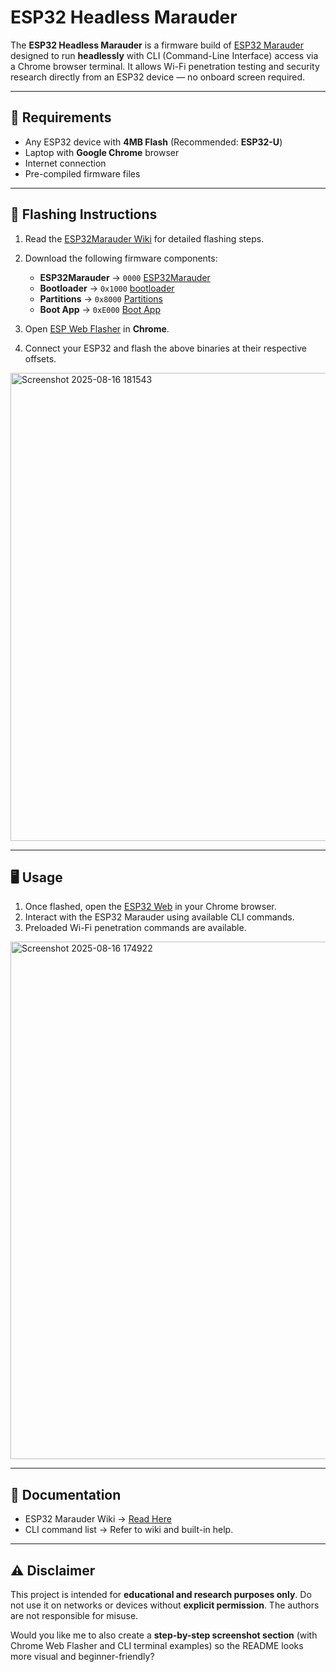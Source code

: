 # ESP32 Headless Marauder

The **ESP32 Headless Marauder** is a firmware build of [ESP32 Marauder](https://github.com/justcallmekoko/ESP32Marauder) designed to run **headlessly** with CLI (Command-Line Interface) access via a Chrome browser terminal.
It allows Wi-Fi penetration testing and security research directly from an ESP32 device — no onboard screen required.

---

## 🚀 Requirements

* Any ESP32 device with **4MB Flash** (Recommended: **ESP32-U**)
* Laptop with **Google Chrome** browser
* Internet connection
* Pre-compiled firmware files

---

## 🔧 Flashing Instructions

1. Read the [ESP32Marauder Wiki](https://github.com/justcallmekoko/ESP32Marauder/wiki) for detailed flashing steps.

2. Download the following firmware components:

   * **ESP32Marauder** → `0000` [ESP32Marauder](https://github.com/justcallmekoko/ESP32Marauder/releases/download/v1.8.4/esp32_marauder_v1_8_4_20250806_v6.bin)
   * **Bootloader** → `0x1000` [bootloader](https://github.com/justcallmekoko/ESP32Marauder/raw/master/FlashFiles/MarauderV4/esp32_marauder.ino.bootloader.bin)
   * **Partitions** → `0x8000` [Partitions](https://github.com/justcallmekoko/ESP32Marauder/raw/master/FlashFiles/MarauderV4/esp32_marauder.ino.partitions.bin)
   * **Boot App** → `0xE000` [Boot App](https://github.com/justcallmekoko/ESP32Marauder/raw/master/FlashFiles/FlipperZeroMultiBoardS3/boot_app0.bin)

3. Open [ESP Web Flasher](https://espressif.github.io/esptool-js/) in **Chrome**.

4. Connect your ESP32 and flash the above binaries at their respective offsets.

<img width="843" height="749" alt="Screenshot 2025-08-16 181543" src="https://github.com/user-attachments/assets/ee89a69b-3773-418e-a193-4b9bb3829291" />

---

## 🖥️ Usage

1. Once flashed, open the [ESP32 Web](https://pranav-v-20.github.io/ESP32-Headless-Marauder/) in your Chrome browser.
2. Interact with the ESP32 Marauder using available CLI commands.
3. Preloaded Wi-Fi penetration commands are available.

<img width="1155" height="828" alt="Screenshot 2025-08-16 174922" src="https://github.com/user-attachments/assets/77b136b4-61fd-4170-892a-a2ff4fe32772" />

---

## 📖 Documentation

* ESP32 Marauder Wiki → [Read Here](https://github.com/justcallmekoko/ESP32Marauder/wiki)
* CLI command list → Refer to wiki and built-in help.

---

## ⚠️ Disclaimer

This project is intended for **educational and research purposes only**.
Do not use it on networks or devices without **explicit permission**. The authors are not responsible for misuse.


Would you like me to also create a **step-by-step screenshot section** (with Chrome Web Flasher and CLI terminal examples) so the README looks more visual and beginner-friendly?

